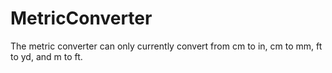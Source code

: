 # MetricConverter
The metric converter can only currently convert from cm to in, cm to mm, ft to yd, and m to ft.
